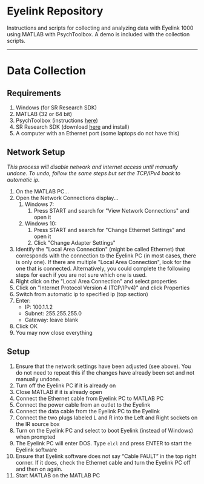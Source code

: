 # Eyelink Repository
Instructions and scripts for collecting and analyzing data with Eyelink 1000 using MATLAB with PsychToolbox. A demo is included with the collection scripts.

---

# Data Collection

## Requirements
1. Windows (for SR Research SDK)
1. MATLAB (32 or 64 bit)
1. PsychToolbox (instructions [here](http://psychtoolbox.org/download))
1. SR Research SDK (download [here](http://download.sr-support.com/displaysoftwarerelease/EyeLinkDevKit_Windows_1.11.5.zip) and install)
1. A computer with an Ethernet port (some laptops do not have this)

## Network Setup
*This process will disable network and internet access until manually undone. To undo, follow the same steps but set the TCP/IPv4 back to automatic ip.*
1. On the MATLAB PC...
1. Open the Network Connections display...
    1. Windows 7:
        1. Press START and search for "View Network Connections" and open it
    1. Windows 10:
        1. Press START and search for "Change Ethernet Settings" and open it
        1. Click "Change Adapter Settings"
1. Identify the "Local Area Connection" (might be called Ethernet) that corresponds with the connection to the Eyelink PC (in most cases, there is only one). If there are multiple "Local Area Connection", look for the one that is connected. Alternatively, you could complete the following steps for each if you are not sure which one is used.
1. Right click on the "Local Area Connection" and select properties
1. Click on "Internet Protocol Version 4 (TCP/IPv4)" and click Properties
1. Switch from automatic ip to specified ip (top section)
1. Enter:
    * IP: 100.1.1.2
    * Subnet: 255.255.255.0
    * Gateway: leave blank
1. Click OK
1. You may now close everything

## Setup
1. Ensure that the network settings have been adjusted (see above). You do not need to repeat this if the changes have already been set and not manually undone.
1. Turn off the Eyelink PC if it is already on
1. Close MATLAB if it is already open
1. Connect the Ethernet cable from Eyelink PC to MATLAB PC
1. Connect the power cable from an outlet to the Eyelink
1. Connect the data cable from the Eyelink PC to the Eyelink
1. Connect the two plugs labeled L and R into the Left and Right sockets on the IR source box
1. Turn on the Eyelink PC and select to boot Eyelink (instead of Windows) when prompted
1. The Eyelink PC will enter DOS. Type `elcl` and press ENTER to start the Eyelink software
1. Ensure that Eyelink software does not say “Cable FAULT” in the top right corner. If it does, check the Ethernet cable and turn the Eyelink PC off and then on again.
1. Start MATLAB on the MATLAB PC
